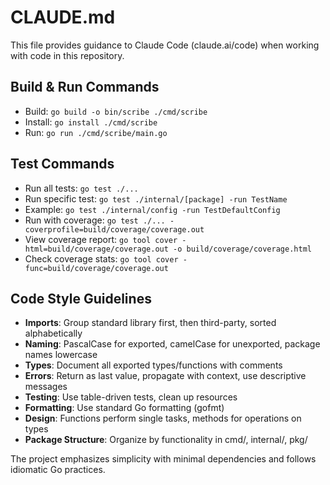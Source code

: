 # CLAUDE.md

This file provides guidance to Claude Code (claude.ai/code) when working with code in this repository.

## Build & Run Commands
- Build: `go build -o bin/scribe ./cmd/scribe`
- Install: `go install ./cmd/scribe`
- Run: `go run ./cmd/scribe/main.go`

## Test Commands
- Run all tests: `go test ./...`
- Run specific test: `go test ./internal/[package] -run TestName`
- Example: `go test ./internal/config -run TestDefaultConfig`
- Run with coverage: `go test ./... -coverprofile=build/coverage/coverage.out`
- View coverage report: `go tool cover -html=build/coverage/coverage.out -o build/coverage/coverage.html`
- Check coverage stats: `go tool cover -func=build/coverage/coverage.out`

## Code Style Guidelines
- **Imports**: Group standard library first, then third-party, sorted alphabetically
- **Naming**: PascalCase for exported, camelCase for unexported, package names lowercase
- **Types**: Document all exported types/functions with comments
- **Errors**: Return as last value, propagate with context, use descriptive messages
- **Testing**: Use table-driven tests, clean up resources
- **Formatting**: Use standard Go formatting (gofmt)
- **Design**: Functions perform single tasks, methods for operations on types
- **Package Structure**: Organize by functionality in cmd/, internal/, pkg/

The project emphasizes simplicity with minimal dependencies and follows idiomatic Go practices.